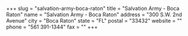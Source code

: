 +++
slug = "salvation-army-boca-raton"
title = "Salvation Army - Boca Raton"
name = "Salvation Army - Boca Raton"
address = "300 S.W. 2nd Avenue"
city = "Boca Raton"
state = "FL"
postal = "33432"
website = ""
phone = "561 391-1344"
fax = ""
+++
